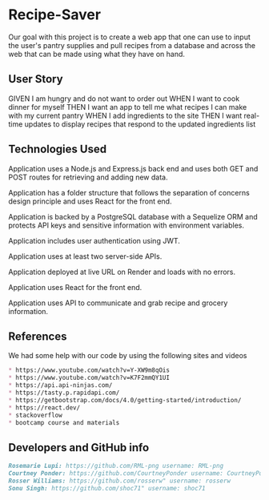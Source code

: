 # Recipe-Saver
Our goal with this project is to create a web app that one can use to input the user's pantry supplies and pull recipes from a database and across the web that can be made using what they have on hand.

## User Story
GIVEN I am hungry and do not want to order out
WHEN I want to cook dinner for myself
THEN I want an app to tell me what recipes I can make with my current pantry
WHEN I add ingredients to the site
THEN I want real-time updates to display recipes that respond to the updated ingredients list

## Technologies Used
Application uses a Node.js and Express.js back end and uses both GET and POST routes for retrieving and adding new data.

Application has a folder structure that follows the separation of concerns design principle and uses React for the front end.

Application is backed by a PostgreSQL database with a Sequelize ORM and protects API keys and sensitive information with environment variables.

Application includes user authentication using JWT.

Application uses at least two server-side APIs.

Application deployed at live URL on Render and loads with no errors.

Application uses React for the front end.

Application uses API to communicate and grab recipe and grocery information.

## References
We had some help with our code by using the following sites and videos
```md
* https://www.youtube.com/watch?v=Y-XW9m8qOis
* https://www.youtube.com/watch?v=K7F2mmQY1UI
* https://api.api-ninjas.com/
* https://tasty.p.rapidapi.com/
* https://getbootstrap.com/docs/4.0/getting-started/introduction/
* https://react.dev/
* stackoverflow
* bootcamp course and materials
```

## Developers and GitHub info
```md
Rosemarie Lupi: https://github.com/RML-png username: RML-png
Courtney Ponder: https://github.com/CourtneyPonder username: CourtneyPonder
Rosser Williams: https://github.com/rosserw" username: rosserw
Sonu Singh: https://github.com/shoc71" username: shoc71
```
